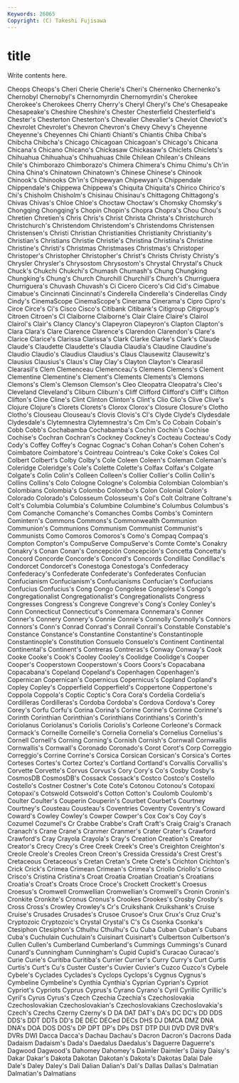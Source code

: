 ```yaml
---
Keywords: 26065 
Copyright: (C) Takeshi Fujisawa
---
```


# title

Write contents here.

Cheops Cheops's Cheri Cherie Cherie's Cheri's Chernenko Chernenko's Chernobyl Chernobyl's
Chernomyrdin Chernomyrdin's Cherokee Cherokee's Cherokees Cherry Cherry's Cheryl Cheryl's Che's
Chesapeake Chesapeake's Cheshire Cheshire's Chester Chesterfield Chesterfield's Chester's Chesterton Chesterton's
Chevalier Chevalier's Cheviot Cheviot's Chevrolet Chevrolet's Chevron Chevron's Chevy Chevy's
Cheyenne Cheyenne's Cheyennes Chi Chianti Chianti's Chiantis Chiba Chiba's Chibcha
Chibcha's Chicago Chicagoan Chicagoan's Chicago's Chicana Chicana's Chicano Chicano's Chickasaw
Chickasaw's Chiclets Chiclets's Chihuahua Chihuahua's Chihuahuas Chile Chilean Chilean's Chileans
Chile's Chimborazo Chimborazo's Chimera Chimera's Chimu Chimu's Ch'in China China's
Chinatown Chinatown's Chinese Chinese's Chinook Chinook's Chinooks Ch'in's Chipewyan Chipewyan's
Chippendale Chippendale's Chippewa Chippewa's Chiquita Chiquita's Chirico Chirico's Chi's Chisholm
Chisholm's Chisinau Chisinau's Chittagong Chittagong's Chivas Chivas's Chloe Chloe's Choctaw
Choctaw's Chomsky Chomsky's Chongqing Chongqing's Chopin Chopin's Chopra Chopra's Chou
Chou's Chretien Chretien's Chris Chris's Christ Christa Christa's Christchurch Christchurch's
Christendom Christendom's Christendoms Christensen Christensen's Christi Christian Christianities Christianity Christianity's
Christian's Christians Christie Christie's Christina Christina's Christine Christine's Christi's Christmas
Christmases Christmas's Christoper Christoper's Christopher Christopher's Christ's Christs Christy Christy's
Chrysler Chrysler's Chrysostom Chrysostom's Chrystal Chrystal's Chuck Chuck's Chukchi Chukchi's
Chumash Chumash's Chung Chungking Chungking's Chung's Church Churchill Churchill's Church's
Churriguera Churriguera's Chuvash Chuvash's Ci Cicero Cicero's Cid Cid's Cimabue
Cimabue's Cincinnati Cincinnati's Cinderella Cinderella's Cinderellas Cindy Cindy's CinemaScope CinemaScope's
Cinerama Cinerama's Cipro Cipro's Circe Circe's Ci's Cisco Cisco's Citibank
Citibank's Citigroup Citigroup's Citroen Citroen's Cl Claiborne Claiborne's Clair Claire
Claire's Clairol Clairol's Clair's Clancy Clancy's Clapeyron Clapeyron's Clapton Clapton's
Clara Clara's Clare Clarence Clarence's Clarendon Clarendon's Clare's Clarice Clarice's
Clarissa Clarissa's Clark Clarke Clarke's Clark's Claude Claude's Claudette Claudette's
Claudia Claudia's Claudine Claudine's Claudio Claudio's Claudius Claudius's Claus Clausewitz
Clausewitz's Clausius Clausius's Claus's Clay Clay's Clayton Clayton's Clearasil Clearasil's
Clem Clemenceau Clemenceau's Clemens Clemens's Clement Clementine Clementine's Clement's Clements
Clements's Clemons Clemons's Clem's Clemson Clemson's Cleo Cleopatra Cleopatra's Cleo's
Cleveland Cleveland's Cliburn Cliburn's Cliff Clifford Clifford's Cliff's Clifton Clifton's
Cline Cline's Clint Clinton Clinton's Clint's Clio Clio's Clive Clive's
Clojure Clojure's Clorets Clorets's Clorox Clorox's Closure Closure's Clotho Clotho's
Clouseau Clouseau's Clovis Clovis's Cl's Clyde Clyde's Clydesdale Clydesdale's Clytemnestra
Clytemnestra's Cm Cm's Co Cobain Cobain's Cobb Cobb's Cochabamba Cochabamba's
Cochin Cochin's Cochise Cochise's Cochran Cochran's Cockney Cockney's Cocteau Cocteau's
Cody Cody's Coffey Coffey's Cognac Cognac's Cohan Cohan's Cohen Cohen's
Coimbatore Coimbatore's Cointreau Cointreau's Coke Coke's Cokes Col Colbert Colbert's
Colby Colby's Cole Coleen Coleen's Coleman Coleman's Coleridge Coleridge's Cole's
Colette Colette's Colfax Colfax's Colgate Colgate's Colin Colin's Colleen Colleen's
Collier Collier's Collin Collin's Collins Collins's Colo Cologne Cologne's Colombia
Colombian Colombian's Colombians Colombia's Colombo Colombo's Colon Colonial Colon's Colorado
Colorado's Colosseum Colosseum's Col's Colt Coltrane Coltrane's Colt's Columbia Columbia's
Columbine Columbine's Columbus Columbus's Com Comanche Comanche's Comanches Combs Combs's
Comintern Comintern's Commons Commons's Commonwealth Communion Communion's Communions Communism Communist
Communist's Communists Como Comoros Comoros's Como's Compaq Compaq's Compton Compton's
CompuServe CompuServe's Comte Comte's Conakry Conakry's Conan Conan's Concepción Concepción's
Concetta Concetta's Concord Concorde Concorde's Concord's Concords Condillac Condillac's Condorcet
Condorcet's Conestoga Conestoga's Confederacy Confederacy's Confederate Confederate's Confederates Confucian Confucianism
Confucianism's Confucianisms Confucian's Confucians Confucius Confucius's Cong Congo Congolese Congolese's
Congo's Congregationalist Congregationalist's Congregationalists Congress Congresses Congress's Congreve Congreve's Cong's
Conley Conley's Conn Connecticut Connecticut's Connemara Connemara's Conner Conner's Connery
Connery's Connie Connie's Connolly Connolly's Connors Connors's Conn's Conrad Conrad's
Conrail Conrail's Constable Constable's Constance Constance's Constantine Constantine's Constantinople Constantinople's
Constitution Consuelo Consuelo's Continent Continental Continental's Continent's Contreras Contreras's Conway
Conway's Cook Cooke Cooke's Cook's Cooley Cooley's Coolidge Coolidge's Cooper
Cooper's Cooperstown Cooperstown's Coors Coors's Copacabana Copacabana's Copeland Copeland's Copenhagen
Copenhagen's Copernican Copernican's Copernicus Copernicus's Copland Copland's Copley Copley's Copperfield
Copperfield's Coppertone Coppertone's Coppola Coppola's Coptic Coptic's Cora Cora's Cordelia
Cordelia's Cordilleras Cordilleras's Cordoba Cordoba's Cordova Cordova's Corey Corey's Corfu
Corfu's Corina Corina's Corine Corine's Corinne Corinne's Corinth Corinthian Corinthian's
Corinthians Corinthians's Corinth's Coriolanus Coriolanus's Coriolis Coriolis's Corleone Corleone's Cormack
Cormack's Corneille Corneille's Cornelia Cornelia's Cornelius Cornelius's Cornell Cornell's Corning
Corning's Cornish Cornish's Cornwall Cornwallis Cornwallis's Cornwall's Coronado Coronado's Corot
Corot's Corp Correggio Correggio's Corrine Corrine's Corsica Corsican Corsican's Corsica's
Cortes Corteses Cortes's Cortez Cortez's Cortland Cortland's Corvallis Corvallis's Corvette
Corvette's Corvus Corvus's Cory Cory's Co's Cosby Cosby's CosmosDB CosmosDB's
Cossack Cossack's Costco Costco's Costello Costello's Costner Costner's Cote Cote's
Cotonou Cotonou's Cotopaxi Cotopaxi's Cotswold Cotswold's Cotton Cotton's Coulomb Coulomb's
Coulter Coulter's Couperin Couperin's Courbet Courbet's Courtney Courtney's Cousteau Cousteau's
Coventries Coventry Coventry's Coward Coward's Cowley Cowley's Cowper Cowper's Cox
Cox's Coy Coy's Cozumel Cozumel's Cr Crabbe Crabbe's Craft Craft's
Craig Craig's Cranach Cranach's Crane Crane's Cranmer Cranmer's Crater Crater's
Crawford Crawford's Cray Crayola Crayola's Cray's Creation Creation's Creator Creator's
Crecy Crecy's Cree Creek Creek's Cree's Creighton Creighton's Creole Creole's
Creoles Creon Creon's Cressida Cressida's Crest Crest's Cretaceous Cretaceous's Cretan
Cretan's Crete Crete's Crichton Crichton's Crick Crick's Crimea Crimean Crimean's
Crimea's Criollo Criollo's Crisco Crisco's Cristina Cristina's Croat Croatia Croatian
Croatian's Croatians Croatia's Croat's Croats Croce Croce's Crockett Crockett's Croesus
Croesus's Cromwell Cromwellian Cromwellian's Cromwell's Cronin Cronin's Cronkite Cronkite's Cronus
Cronus's Crookes Crookes's Crosby Crosby's Cross Cross's Crowley Crowley's Cr's
Cruikshank Cruikshank's Cruise Cruise's Crusades Crusades's Crusoe Crusoe's Crux Crux's
Cruz Cruz's Cryptozoic Cryptozoic's Crystal Crystal's C's Cs Csonka Csonka's
Ctesiphon Ctesiphon's Cthulhu Cthulhu's Cu Cuba Cuban Cuban's Cubans Cuba's
Cuchulain Cuchulain's Cuisinart Cuisinart's Culbertson Culbertson's Cullen Cullen's Cumberland Cumberland's
Cummings Cummings's Cunard Cunard's Cunningham Cunningham's Cupid Cupid's Curacao Curacao's
Curie Curie's Curitiba Curitiba's Currier Currier's Curry Curry's Curt Curtis
Curtis's Curt's Cu's Custer Custer's Cuvier Cuvier's Cuzco Cuzco's Cybele
Cybele's Cyclades Cyclades's Cyclops Cyclops's Cygnus Cygnus's Cymbeline Cymbeline's Cynthia
Cynthia's Cyprian Cyprian's Cypriot Cypriot's Cypriots Cyprus Cyprus's Cyrano Cyrano's
Cyril Cyrillic Cyrillic's Cyril's Cyrus Cyrus's Czech Czechia Czechia's Czechoslovakia
Czechoslovakian Czechoslovakian's Czechoslovakians Czechoslovakia's Czech's Czechs Czerny Czerny's D DA
DAT DAT's DA's DC DC's DD DDS DDS's DDT DDTs
DD's DE DEC DECed DECs DHS DJ DMCA DMZ DNA
DNA's DOA DOS DOS's DP DPT DP's DPs DST DTP
DUI DVD DVR DVR's DVRs DWI Dacca Dacca's Dachau Dachau's
Dacron Dacron's Dacrons Dada Dadaism Dadaism's Dada's Daedalus Daedalus's Daguerre
Daguerre's Dagwood Dagwood's Dahomey Dahomey's Daimler Daimler's Daisy Daisy's Dakar
Dakar's Dakota Dakotan Dakotan's Dakota's Dakotas Dalai Dale Dale's Daley
Daley's Dali Dalian Dalian's Dali's Dallas Dallas's Dalmatian Dalmatian's Dalmatians
